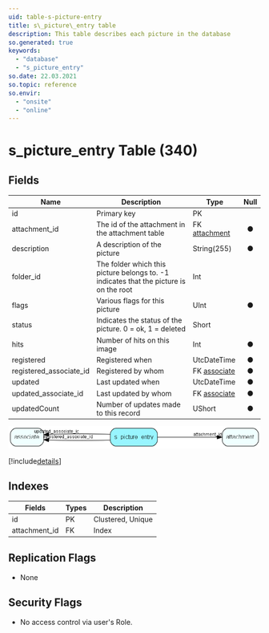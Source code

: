 ```yaml
---
uid: table-s-picture-entry
title: s\_picture\_entry table
description: This table describes each picture in the database
so.generated: true
keywords:
  - "database"
  - "s_picture_entry"
so.date: 22.03.2021
so.topic: reference
so.envir:
  - "onsite"
  - "online"
---
```


# s\_picture\_entry Table (340)

## Fields

| Name | Description | Type | Null |
|------|-------------|------|:----:|
|id|Primary key|PK| |
|attachment\_id|The id of the attachment in the attachment table|FK [attachment](attachment.md)|&#x25CF;|
|description|A description of the picture|String(255)|&#x25CF;|
|folder\_id|The folder which this picture belongs to. -1 indicates that the picture is on the root|Int| |
|flags|Various flags for this picture|UInt|&#x25CF;|
|status|Indicates the status of the picture. 0 = ok, 1 = deleted|Short| |
|hits|Number of hits on this image|Int|&#x25CF;|
|registered|Registered when|UtcDateTime|&#x25CF;|
|registered\_associate\_id|Registered by whom|FK [associate](associate.md)|&#x25CF;|
|updated|Last updated when|UtcDateTime|&#x25CF;|
|updated\_associate\_id|Last updated by whom|FK [associate](associate.md)|&#x25CF;|
|updatedCount|Number of updates made to this record|UShort|&#x25CF;|


![s_picture_entry table relationship diagram](./media/s_picture_entry.png)

[!include[details](./includes/s-picture-entry.md)]

## Indexes

| Fields | Types | Description |
|--------|-------|-------------|
|id |PK |Clustered, Unique |
|attachment\_id |FK |Index |

## Replication Flags

* None

## Security Flags

* No access control via user's Role.

